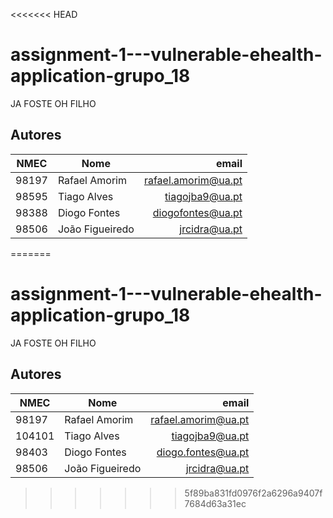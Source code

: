 <<<<<<< HEAD
# assignment-1---vulnerable-ehealth-application-grupo_18


JA FOSTE OH FILHO


## **Autores**

| NMEC  | Nome              |                   email  |
| ----- | ----------------- | -----------------------: |
| 98197 | Rafael Amorim     |    rafael.amorim@ua.pt   |
| 98595 | Tiago Alves       |        tiagojba9@ua.pt   |
| 98388 | Diogo Fontes      |      diogofontes@ua.pt   |
| 98506 |João Figueiredo    |       jrcidra@ua.pt      |
=======
# assignment-1---vulnerable-ehealth-application-grupo_18


JA FOSTE OH FILHO


## **Autores**

| NMEC  | Nome              |                   email  |
| ----- | ----------------- | -----------------------: |
| 98197 | Rafael Amorim     |    rafael.amorim@ua.pt   |
|104101 | Tiago Alves       |        tiagojba9@ua.pt   |
| 98403 | Diogo Fontes      |     diogo.fontes@ua.pt   |
| 98506 | João Figueiredo   |          jrcidra@ua.pt   |
>>>>>>> 5f89ba831fd0976f2a6296a9407f7684d63a31ec
